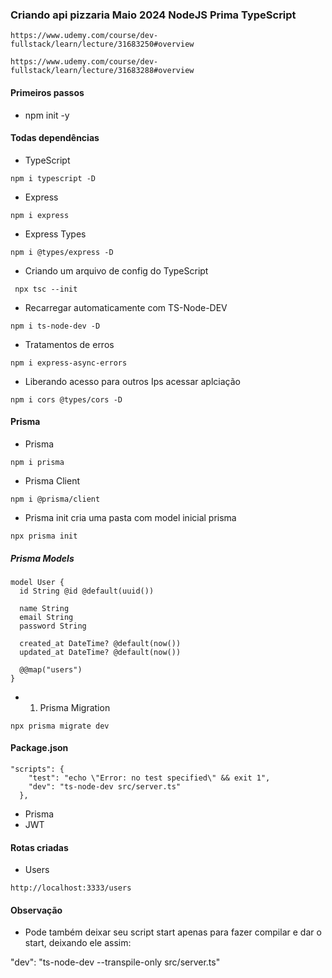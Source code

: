 ### Criando api pizzaria Maio 2024 NodeJS Prima TypeScript
```Link
https://www.udemy.com/course/dev-fullstack/learn/lecture/31683250#overview
```

```Último visto 67
https://www.udemy.com/course/dev-fullstack/learn/lecture/31683288#overview
```

#### Primeiros passos
* npm init -y
#### Todas dependências
* TypeScript
```
npm i typescript -D
```
* Express
```
npm i express
```
* Express Types
```
npm i @types/express -D
```
* Criando um arquivo de config do TypeScript
```
 npx tsc --init
```
* Recarregar automaticamente com TS-Node-DEV
```
npm i ts-node-dev -D
```
* Tratamentos de erros
```
npm i express-async-errors
```
* Liberando acesso para outros Ips acessar aplciação
```
npm i cors @types/cors -D
```
#### Prisma
* Prisma
```
npm i prisma 
```
* Prisma Client
```
npm i @prisma/client
```
* Prisma init cria uma pasta com model inicial prisma
```
npx prisma init
```
##### Prisma Models
```
model User {
  id String @id @default(uuid())
  
  name String
  email String
  password String

  created_at DateTime? @default(now())
  updated_at DateTime? @default(now())

  @@map("users")
}
```
* 1. Prisma Migration
```
npx prisma migrate dev
```
#### Package.json
```
"scripts": {
    "test": "echo \"Error: no test specified\" && exit 1",
    "dev": "ts-node-dev src/server.ts"
  },
```

* Prisma
* JWT

#### Rotas criadas
* Users
``` POST
http://localhost:3333/users
```
#### Observação
- Pode também deixar seu script start apenas para fazer compilar e dar o start, deixando ele assim:

"dev": "ts-node-dev --transpile-only src/server.ts"